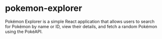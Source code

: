 # pokemon-explorer
Pokémon Explorer is a simple React application that allows users to search for Pokémon by name or ID, view their details, and fetch a random Pokémon using the PokéAPI.
